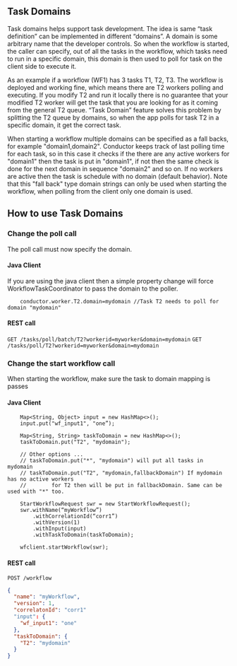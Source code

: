 ## Task Domains
Task domains helps support task development. The idea is same “task definition” can be implemented in different “domains”. A domain is some arbitrary name that the developer controls. So when the workflow is started, the caller can specify, out of all the tasks in the workflow, which tasks need to run in a specific domain, this domain is then used to poll for task on the client side to execute it.  

As an example if a workflow (WF1) has 3 tasks T1, T2, T3. The workflow is deployed and working fine, which means there are T2 workers polling and executing. If you modify T2 and run it locally there is no guarantee that your modified T2 worker will get the task that you are looking for as it coming from the general T2 queue. “Task Domain” feature solves this problem by splitting the T2 queue by domains, so when the app polls for task T2 in a specific domain, it get the correct task.

When starting a workflow multiple domains can be specified as a fall backs, for example "domain1,domain2". Conductor keeps track of last polling time for each task, so in this case it checks if the there are any active workers for "domain1" then the task is put in "domain1", if not then the same check is done for the next domain in sequence "domain2" and so on. If no workers are active then the task is schedule with no domain (default behavior). Note that this "fall back" type domain strings can only be used when starting the workflow, when polling from the client only one domain is used. 

## How to use Task Domains
### Change the poll call
The poll call must now specify the domain. 

#### Java Client
If you are using the java client then a simple property change will force  WorkflowTaskCoordinator to pass the domain to the poller.
```
	conductor.worker.T2.domain=mydomain //Task T2 needs to poll for domain "mydomain"
```
#### REST call
`GET /tasks/poll/batch/T2?workerid=myworker&domain=mydomain`
`GET /tasks/poll/T2?workerid=myworker&domain=mydomain`

### Change the start workflow call
When starting the workflow, make sure the task to domain mapping is passes

#### Java Client
```
	Map<String, Object> input = new HashMap<>();
	input.put("wf_input1", "one”);

	Map<String, String> taskToDomain = new HashMap<>();
	taskToDomain.put("T2", "mydomain");
	
	// Other options ...
	// taskToDomain.put("*", "mydomain") will put all tasks in mydomain
	// taskToDomain.put("T2", "mydomain,fallbackDomain") If mydomain has no active workers
	//        for T2 then will be put in fallbackDomain. Same can be used with "*" too.
	
	StartWorkflowRequest swr = new StartWorkflowRequest();
	swr.withName(“myWorkflow”)
		.withCorrelationId(“corr1”)
		.withVersion(1)
		.withInput(input)
		.withTaskToDomain(taskToDomain);
	
	wfclient.startWorkflow(swr);

```

#### REST call
`POST /workflow`

```json
{
  "name": "myWorkflow",
  "version": 1,
  "correlatonId": "corr1"
  "input": {
	"wf_input1": "one"
  },
  "taskToDomain": {
	"T2": "mydomain"
  }
}

```
